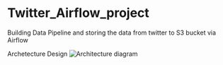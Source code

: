 # Twitter_Airflow_project
Building Data Pipeline and storing the data from twitter to S3 bucket via Airflow

Archetecture Design
![Architecture diagram](https://github.com/rahul-118/Twitter_Airflow_project/assets/84763813/8ed525a5-eef4-458a-b20d-9be7e872a48f)
